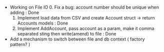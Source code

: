 * Working on File IO
    0. Fix a bug: account number should be unique when adding : Done
    1. Implement load data from CSV and create Account struct -> return Accounts models : Done
    2. Implement AddAccount, pass account as a param, make it comma separated sting then write(amend) to file : Done
* Add a mechanism to switch between file and db context ( factory pattern? )
 